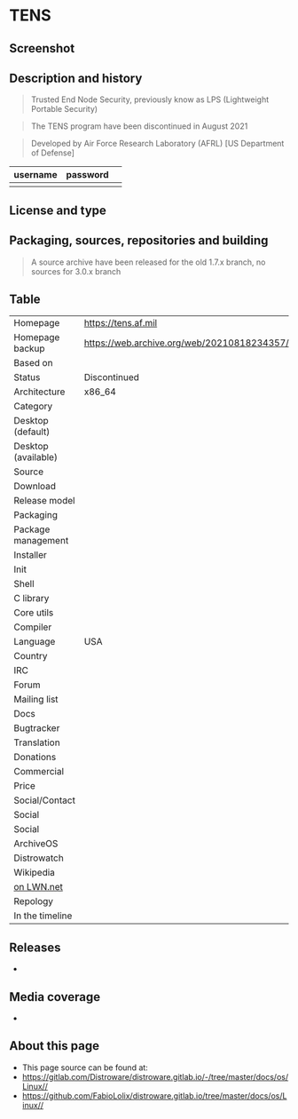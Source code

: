 # TENS

## Screenshot


## Description and history

> Trusted End Node Security, previously know as LPS (Lightweight Portable Security)

> The TENS program have been discontinued in August 2021

> Developed by Air Force Research Laboratory (AFRL) [US Department of Defense]

| username | password |  |
|----------|----------|--|
|  |  |  |


## License and type

>


## Packaging, sources, repositories and building

> A source archive have been released for the old 1.7.x branch, no sources for 3.0.x branch


## Table

|                       |  |
|-----------------------|--|
| Homepage              | https://tens.af.mil |
| Homepage backup       | <https://web.archive.org/web/20210818234357/https://tens.af.mil/> |
| Based on              |  |
| Status                | Discontinued |
| Architecture          | x86_64 |
| Category              |  |
| Desktop (default)     |  |
| Desktop (available)   |  |
| Source                |  |
| Download              |  |
| Release model         |  |
| Packaging             |  |
| Package management    |  |
| Installer             |  |
| Init                  |  |
| Shell                 |  |
| C library             |  |
| Core utils            |  |
| Compiler              |  |
| Language              | USA |
| Country               |  |
| IRC                   |  |
| Forum                 |  |
| Mailing list          |  |
| Docs                  |  |
| Bugtracker            |  |
| Translation           |  |
| Donations             |  |
| Commercial            |  |
| Price                 |  |
| Social/Contact        |  |
| Social                |  |
| Social                |  |
| ArchiveOS             |  |
| Distrowatch           |  |
| Wikipedia             |  |
| [on LWN.net](https://lwn.net/Distributions/) |  |
| Repology              |  |
| In the timeline       |  |


## Releases

* 


## Media coverage

* 


## About this page

* This page source can be found at:
* <https://gitlab.com/Distroware/distroware.gitlab.io/-/tree/master/docs/os/Linux//>
* <https://github.com/FabioLolix/distroware.gitlab.io/tree/master/docs/os/Linux//>
